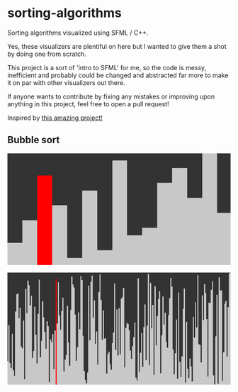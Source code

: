 # sorting-algorithms
Sorting algorithms visualized using SFML / C++.

Yes, these visualizers are plentiful on here but I wanted to give them a shot by doing one from scratch.

This project is a sort of 'intro to SFML' for me, so the code is messy, inefficient and probably could be changed and abstracted far more to make it on par with other visualizers out there.

If anyone wants to contribute by fixing any mistakes or improving upon anything in this project, feel free to open a pull request!

Inspired by [this amazing project!](https://github.com/bingmann/sound-of-sorting) 

## Bubble sort
![Slow Bubble Sort](https://raw.githubusercontent.com/limepixl/sorting-algorithms/master/gifs/slow-bubblesort.gif)


![Bubble Sort](https://raw.githubusercontent.com/limepixl/sorting-algorithms/master/gifs/bubblesort.gif)
